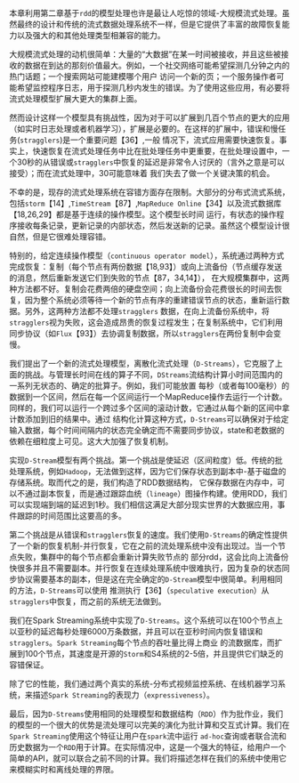本章利用第二章基于`rdd`的模型处理也许是最让人吃惊的领域-大规模流式处理。虽然最终的设计和传统的流式数据处理系统不一样，但是它提供了丰富的故障恢复能力以及强大的和其他处理类型相兼容的能力。

大规模流式处理的动机很简单：大量的“大数据”在某一时间被接收，并且这些被接收的数据在到达的那刻价值最大。例如，一个社交网络可能希望探测几分钟之内的热门话题；一个搜索网站可能建模哪个用户
访问一个新的页；一个服务操作者可能希望监控程序日志，用于探测几秒内发生的错误。为了使用这些应用，有必要将流式处理模型扩展大更大的集群上面。

然而设计这样一个模型具有挑战性，因为对于可以扩展到几百个节点的更大的应用（如实时日志处理或者机器学习），扩展是必要的。在这样的扩展中，错误和慢任务(`stragglers`)是一个重要问题【36】,一般
情况下，流式应用需要快速恢复。事实上，快速恢复在流式处理任务中比在批处理任务中更重要，在批处理设置中，一个30秒的从错误或`stragglers`中恢复的延迟是非常令人讨厌的（言外之意是可以接受）；而在流式处理中，30可能意味着
我们失去了做一个关键决策的机会。

不幸的是，现存的流式处理系统在容错方面存在限制。大部分的分布式流式系统，包括`storm`【14】,`TimeStream`【87】,`MapReduce Online`【34】以及流式数据库【18,26,29】都是基于连续的操作模型。这个模型长时间
运行，有状态的操作程序接收每条记录，更新记录的内部状态，然后发送新的记录。虽然这个模型设计很自然，但是它很难处理容错。

特别的，给定连续操作模型（`continuous operator model`），系统通过两种方式完成恢复：复制（每个节点有两份数据【18,93】）或向上流备份（节点缓存发送的消息，然后重新发送它们到失败的节点【87，34,14】），
在大规模集群中，这两种方法都不好。复制会花费两倍的硬盘空间；向上流备份会花费很长的时间去恢复，因为整个系统必须等待一个新的节点有序的重建错误节点的状态，重新运行数据。另外，这两种方法都不处理`stragglers`
数据，在向上流备份系统中，将`stragglers`视为失败，这会造成昂贵的恢复过程发生；在复制系统中，它们利用同步协议（如`Flux`【93】）去协调复制数据，所以`stragglers`在两份复制中会变慢。

我们提出了一个新的流式处理模型，离散化流式处理（`D-Streams`），它克服了上面的挑战。与管理长时间在线的算子不同，`DStreams`流结构计算小时间范围内的一系列无状态的、确定的批算子。例如，我们可能放置
每秒（或者每100毫秒）的数据到一个区间，然后在每一个区间运行一个MapReduce操作去运行一个计数。同样的，我们可以运行一个跨过多个区间的滚动计数，它通过从每个新的区间中拿计数添加到旧的结果中。通过
结构化计算这种方式，`D-Streams`可以确保对于给定输入数据，每个时间间隔内的状态完全确定而不需要同步协议，state和老数据的依赖在细粒度上可见。这大大加强了恢复机制。

实现`D-Stream`模型有两个挑战。第一个挑战是使延迟（区间粒度）低。传统的批处理系统，例如`Hadoop`，无法做到这样，因为它们保存状态到副本中-基于磁盘的存储系统。取而代之的是，我们构造了RDD数据结构，
它保存数据在内存中，可以不通过副本恢复，而是通过跟踪血统（`lineage`）图操作构建。使用RDD，我们可以实现端到端的延迟到1秒。我们相信这满足大部分现实世界的大数据应用，事件跟踪的时间范围比这要高的多。

第二个挑战是从错误和`stragglers`恢复的速度。我们使用`D-Streams`的确定性提供了一个新的恢复机制-并行恢复，它在之前的流处理系统中没有出现过。当一个节点失败，集群中的每个节点都会重新计算失败节点的
部分rdd，这会比向上流备份快很多并且不需要副本。并行恢复在连续处理系统中很难执行，因为复杂的状态同步协议需要基本的副本，但是这在完全确定的`D-Stream`模型中很简单。利用相同的方法，`D-Streams`可以使用
推测执行【36】（`speculative execution`）从`stragglers`中恢复，而之前的系统无法做到。

我们在Spark Streaming系统中实现了`D-Streams`。这个系统可以在100个节点上以亚秒的延迟每秒处理6000万条数据，并且可以在亚秒时间内恢复错误和`stragglers`。`Spark Streaming`每个节点的吞吐量比得上商业
的流数据库，而扩展到100个节点，其速度是开源的`Storm`和S4系统的2-5倍，并且提供它们缺乏的容错保证。

除了它的性能，我们通过两个真实的系统-分布式视频监控系统、在线机器学习系统，来描述`Spark Streaming`的表现力（`expressiveness`）。

最后，因为`D-Streams`使用相同的处理模型和数据结构（`RDD`）作为批作业，我们的模型的一个很大的优势是流处理可以完美的演化为批计算和交互式计算。我们在`Spark Streaming`使用这个特征让用户在`spark`流中运行
`ad-hoc`查询或者联合流和历史数据为一个`RDD`用于计算。在实际情况中，这是一个强大的特征，给用户一个简单的API，就可以联合之前不同的计算。我们将描述怎样在我们的系统中使用它来模糊实时和离线处理的界限。

